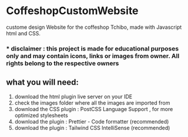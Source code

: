 # CoffeshopCustomWebsite

custome design Website for the coffeshop Tchibo, made with Javascript html and CSS.

### * disclaimer : this project is made for educational purposes only and may contain icons, links or images from owner. All rights belong to the respective owners

## what you will need:

1. download the html plugin live server on your IDE
2. check the images folder where all the images are imported from
3. download the CSS plugin : PostCSS Language Support , for more optimized stylesheets
4. download the plugin : Prettier - Code formatter (recommended)
5. download the plugin : Tailwind CSS IntelliSense (recommended)




   



